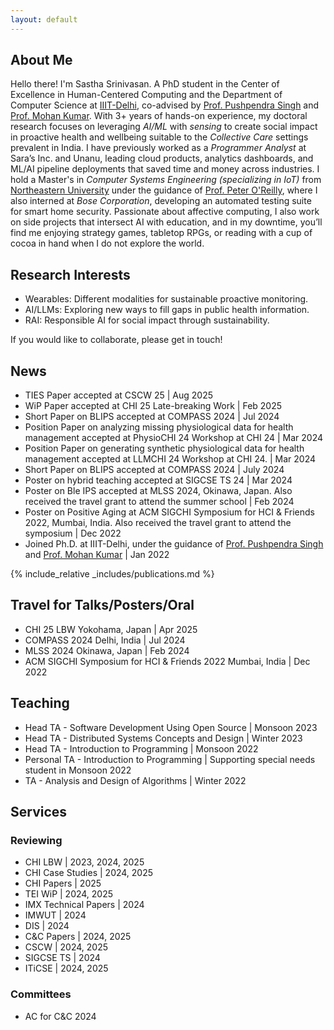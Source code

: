 ```yaml
---
layout: default
---
```


<script src="{{ '/assets/js/toggle-profile.js' | relative_url }}"></script>

## About Me

Hello there! I'm Sastha Srinivasan. A PhD student in the Center of Excellence in Human-Centered Computing and the Department of Computer Science at [IIIT-Delhi](https://iiitd.ac.in/), co-advised by [Prof. Pushpendra Singh](https://www.iiitd.ac.in/pushpendra) and [Prof. Mohan Kumar](https://www.rit.edu/directory/mjkvcs-mohan-kumar). With 3+ years of hands-on experience, my doctoral research focuses on leveraging _AI/ML_ with _sensing_ to create social impact in proactive health and wellbeing suitable to the _Collective Care_ settings prevalent in India. I have previously worked as a _Programmer Analyst_ at Sara’s Inc. and Unanu, leading cloud products, analytics dashboards, and ML/AI pipeline deployments that saved time and money across industries. I hold a Master's in _Computer Systems Engineering (specializing in IoT)_ from [Northeastern University](https://catalog.northeastern.edu/graduate/engineering/multidisciplinary/cyber-physical-systems-ms/) under the guidance of [Prof. Peter O'Reilly](https://coe.northeastern.edu/people/oreilly-peter/), where I also interned at _Bose Corporation_, developing an automated testing suite for smart home security. Passionate about affective computing, I also work on side projects that intersect AI with education, and in my downtime, you’ll find me enjoying strategy games, tabletop RPGs, or reading with a cup of cocoa in hand when I do not explore the world.

## Research Interests
*   Wearables: Different modalities for sustainable proactive monitoring.
*   AI/LLMs: Exploring new ways to fill gaps in public health information.
*   RAI: Responsible AI for social impact through sustainability.

If you would like to collaborate, please get in touch!

## News
*   TIES Paper accepted at CSCW 25 \| Aug 2025
*   WiP Paper accepted at CHI 25 Late-breaking Work \| Feb 2025
*   Short Paper on BLIPS accepted at COMPASS 2024 \| Jul 2024
*   Position Paper on analyzing missing physiological data for health management accepted at PhysioCHI 24 Workshop at CHI 24 \| Mar 2024
*   Position Paper on generating synthetic physiological data for health management accepted at LLMCHI 24 Workshop at CHI 24. \| Mar 2024
*   Short Paper on BLIPS accepted at COMPASS 2024 \| July 2024
*   Poster on hybrid teaching accepted at SIGCSE TS 24 \| Mar 2024
*   Poster on Ble IPS accepted at MLSS 2024, Okinawa, Japan. Also received the travel grant to attend the summer school \| Feb 2024
*   Poster on Positive Aging at ACM SIGCHI Symposium for HCI & Friends 2022, Mumbai, India. Also received the travel grant to attend the symposium \| Dec 2022
*   Joined Ph.D. at IIIT-Delhi, under the guidance of [Prof. Pushpendra Singh](https://www.iiitd.ac.in/pushpendra) and [Prof. Mohan Kumar](https://www.rit.edu/directory/mjkvcs-mohan-kumar) \| Jan 2022

{% include_relative _includes/publications.md %}

## Travel for Talks/Posters/Oral
*   CHI 25 LBW Yokohama, Japan \| Apr 2025
*   COMPASS 2024 Delhi, India \| Jul 2024
*   MLSS 2024 Okinawa, Japan \| Feb 2024
*   ACM SIGCHI Symposium for HCI & Friends 2022 Mumbai, India \| Dec 2022

## Teaching
*   Head TA - Software Development Using Open Source \| Monsoon 2023
*   Head TA - Distributed Systems Concepts and Design \| Winter 2023
*   Head TA - Introduction to Programming \| Monsoon 2022
*   Personal TA - Introduction to Programming \| Supporting special needs student in Monsoon 2022
*   TA - Analysis and Design of Algorithms \| Winter 2022

## Services
### Reviewing
  *   CHI LBW \| 2023, 2024, 2025
  *   CHI Case Studies \| 2024, 2025
  *   CHI Papers \| 2025
  *   TEI WiP \| 2024, 2025
  *   IMX Technical Papers \| 2024
  *   IMWUT \| 2024
  *   DIS \| 2024
  *   C&C Papers \| 2024, 2025
  *   CSCW \| 2024, 2025
  *   SIGCSE TS \| 2024
  *   ITiCSE \| 2024, 2025

### Committees
  *   AC for C&C 2024
